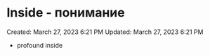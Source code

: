 # Inside - понимание

Created: March 27, 2023 6:21 PM
Updated: March 27, 2023 6:21 PM

- profound inside